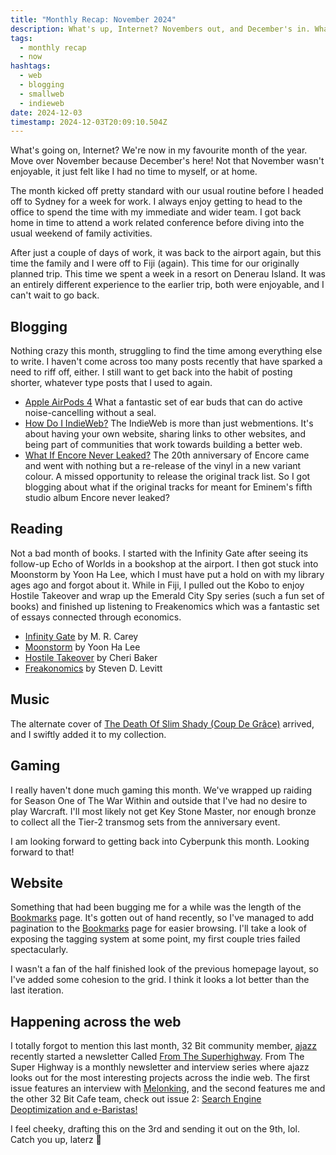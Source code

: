 ```yaml
---
title: "Monthly Recap: November 2024"
description: What's up, Internet? Novembers out, and December's in. What did I write, read, bookmark and get up to in November?
tags:
  - monthly recap
  - now
hashtags:
  - web
  - blogging
  - smallweb
  - indieweb
date: 2024-12-03
timestamp: 2024-12-03T20:09:10.504Z
---
```


What's going on, Internet? We're now in my favourite month of the year. Move over November because December's here! Not that November wasn't enjoyable, it just felt like I had no time to myself, or at home.

The month kicked off pretty standard with our usual routine before I headed off to Sydney for a week for work. I always enjoy getting to head to the office to spend the time with my immediate and wider team. I got back home in time to attend a work related conference before diving into the usual weekend of family activities.

After just a couple of days of work, it was back to the airport again, but this time the family and I were off to Fiji (again). This time for our originally planned trip. This time we spent a week in a resort on Denerau Island. It was an entirely different experience to the earlier trip, both were enjoyable, and I can't wait to go back.

## Blogging

Nothing crazy this month, struggling to find the time among everything else to write. I haven't come across too many posts recently that have sparked a need to riff off, either. I still want to get back into the habit of posting shorter, whatever type posts that I used to again.

- [Apple AirPods 4](/posts/apple-airpods-4/) What a fantastic set of ear buds that can do active noise-cancelling without a seal.
- [How Do I IndieWeb?](/posts/how-do-i-indieweb/) The IndieWeb is more than just webmentions. It's about having your own website, sharing links to other websites, and being part of communities that work towards building a better web.
- [What If Encore Never Leaked?](/posts/what-if-encore-never-leaked/) The 20th anniversary of Encore came and went with nothing but a re-release of the vinyl in a new variant colour. A missed opportunity to release the original track list. So I got blogging about what if the original tracks for meant for Eminem's fifth studio album Encore never leaked?

## Reading

Not a bad month of books. I started with the Infinity Gate after seeing its follow-up Echo of Worlds in a bookshop at the airport. I then got stuck into Moonstorm by Yoon Ha Lee, which I must have put a hold on with my library ages ago and forgot about it. While in Fiji, I pulled out the Kobo to enjoy Hostile Takeover and wrap up the Emerald City Spy series (such a fun set of books) and finished up listening to Freakenomics which was a fantastic set of essays connected through economics.

-   [Infinity Gate](/bookshelf/infinity-gate/) by M. R. Carey
-   [Moonstorm](/bookshelf/moonstorm/) by Yoon Ha Lee
-   [Hostile Takeover](/bookshelf/hostile-takeover/) by Cheri Baker
-   [Freakonomics](/bookshelf/freakonomics/) by Steven D. Levitt

## Music

The alternate cover of [The Death Of Slim Shady (Coup De Grâce)](/recordshelf/#the-death-of-slim-shady-(coup-de-grace)) arrived, and I swiftly added it to my collection.

## Gaming

I really haven't done much gaming this month. We've wrapped up raiding for Season One of The War Within and outside that I've had no desire to play Warcraft. I'll most likely not get Key Stone Master, nor enough bronze to collect all the Tier-2 transmog sets from the anniversary event.

I am looking forward to getting back into Cyberpunk this month. Looking forward to that!

## Website

Something that had been bugging me for a while was the length of the [Bookmarks](/bookmarks/) page. It's gotten out of hand recently, so I've managed to add pagination to the [Bookmarks](/bookmarks/) page for easier browsing. I'll take a look of exposing the tagging system at some point, my first couple tries failed spectacularly.

I wasn't a fan of the half finished look of the previous homepage layout, so I've added some cohesion to the grid. I think it looks a lot better than the last iteration.

## Happening across the web

I totally forgot to mention this last month, 32 Bit community member, [ajazz](https://downtheladder.net/) recently started a newsletter Called [From The Superhighway](https://fromthesuperhighway.com/). From The Super Highway is a monthly newsletter and interview series where ajazz looks out for the most interesting projects across the indie web. The first issue features an interview with [Melonking](https://melonking.net/), and the second features me and the other 32 Bit Cafe team, check out issue 2: [Search Engine Deoptimization and e-Baristas!](https://fromthesuperhighway.com/issues/issue02)

I feel cheeky, drafting this on the 3rd and sending it out on the 9th, lol. Catch you up, laterz 👋